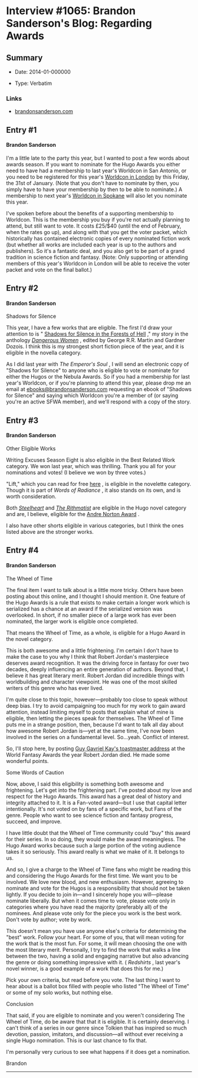# Interview #1065: Brandon Sanderson's Blog: Regarding Awards

## Summary

- Date: 2014-01-000000

- Type: Verbatim

### Links

- [brandonsanderson.com](http://brandonsanderson.com/regarding-awards/)


## Entry #1

#### Brandon Sanderson

I'm a little late to the party this year, but I wanted to post a few words about awards season. If you want to nominate for the Hugo Awards you either need to have had a membership to last year's Worldcon in San Antonio, or you need to be registered for this year's
[Worldcon in London](http://loncon3.org/)
by this Friday, the 31st of January. (Note that you don't have to nominate by then, you simply have to have your membership by then to be able to nominate.) A membership to next year's
[Worldcon in Spokane](http://sasquan.org/)
will also let you nominate this year.

I've spoken before about the benefits of a supporting membership to Worldcon. This is the membership you buy if you're not actually planning to attend, but still want to vote. It costs £25/$40 (until the end of February, when the rates go up), and along with that you get the voter packet, which historically has contained electronic copies of every nominated fiction work (but whether all works are included each year is up to the authors and publishers). So it's a fantastic deal, and you also get to be part of a grand tradition in science fiction and fantasy. (Note: Only supporting or attending members of this year's Worldcon in London will be able to receive the voter packet and vote on the final ballot.)

## Entry #2

#### Brandon Sanderson

Shadows for Silence

This year, I have a few works that are eligible. The first I'd draw your attention to is "
[Shadows for Silence in the Forests of Hell](http://brandonsanderson.com/shadows-for-silence-in-the-forests-of-hell/)
," my story in the anthology
[*Dangerous Women*](http://brandonsanderson.com/shadows-for-silence-in-the-forests-of-hell/)
, edited by George R.R. Martin and Gardner Dozois. I think this is my strongest short fiction piece of the year, and it is eligible in the novella category.

As I did last year with
*The Emperor's Soul*
, I will send an electronic copy of "Shadows for Silence" to anyone who is eligible to vote or nominate for either the Hugos or the Nebula Awards. So if you had a membership for last year's Worldcon, or if you're planning to attend this year, please drop me an email at ebooks@brandonsanderson.com requesting an ebook of "Shadows for Silence" and saying which Worldcon you're a member of (or saying you're an active SFWA member), and we'll respond with a copy of the story.

## Entry #3

#### Brandon Sanderson

Other Eligible Works

Writing Excuses Season Eight is also eligible in the Best Related Work category. We won last year, which was thrilling. Thank you all for your nominations and votes! (I believe we won by three votes.)

"Lift," which you can read for free
[here](http://www.tor.com/stories/2013/12/words-of-radiance-excerpt-lift)
, is eligible in the novelette category. Though it is part of
*Words of Radiance*
, it also stands on its own, and is worth consideration.

Both
[*Steelheart*](http://brandonsanderson.com/books/steelheart/steelheart/)
and
[*The Rithmatist*](http://brandonsanderson.com/books/the-rithmatist/the-rithmatist/)
are eligible in the Hugo novel category and are, I believe, eligible for the
[Andre Norton Award](http://www.sfwa.org/tag/andre-norton-award/)
.

I also have other shorts eligible in various categories, but I think the ones listed above are the stronger works.

## Entry #4

#### Brandon Sanderson

The Wheel of Time

The final item I want to talk about is a little more tricky. Others have been posting about this online, and I thought I should mention it. One feature of the Hugo Awards is a rule that exists to make certain a longer work which is serialized has a chance at an award if the serialized version was overlooked. In short, if no smaller piece of a large work has ever been nominated, the larger work is eligible once completed.

That means the Wheel of Time, as a whole, is eligible for a Hugo Award in the novel category.

This is both awesome and a little frightening. I'm certain I don't have to make the case to you why I think that Robert Jordan's masterpiece deserves award recognition. It was the driving force in fantasy for over two decades, deeply influencing an entire generation of authors. Beyond that, I believe it has great literary merit. Robert Jordan did incredible things with worldbuilding and character viewpoint. He was one of the most skilled writers of this genre who has ever lived.

I'm quite close to this topic, however—probably too close to speak without deep bias. I try to avoid campaigning too much for my work to gain award attention, instead limiting myself to posts that explain what of mine is eligible, then letting the pieces speak for themselves. The Wheel of Time puts me in a strange position, then, because I'd want to talk all day about how awesome Robert Jordan is—yet at the same time, I've now been involved in the series on a fundamental level. So...yeah. Conflict of interest.

So, I'll stop here, by posting
[Guy Gavriel Kay's toastmaster address](http://www.brightweavings.com/ggkswords/wfc2007.htm)
at the World Fantasy Awards the year Robert Jordan died. He made some wonderful points.

Some Words of Caution

Now, above, I said this eligibility is something both awesome and frightening. Let's get into the frightening part. I've posted about my love and respect for the Hugo Awards. This award has a great deal of history and integrity attached to it. It is a Fan-voted award—but I use that capital letter intentionally. It's not voted on by fans of a specific work, but Fans of the genre. People who want to see science fiction and fantasy progress, succeed, and improve.

I have little doubt that the Wheel of Time community could "buy" this award for their series. In so doing, they would make the award meaningless. The Hugo Award works because such a large portion of the voting audience takes it so seriously. This award really is what we make of it. It belongs to us.

And so, I give a charge to the Wheel of Time fans who might be reading this and considering the Hugo Awards for the first time. We want you to be involved. We love new blood, and new enthusiasm. However, agreeing to nominate and vote for the Hugos is a responsibility that should not be taken lightly. If you decide to join in—and I sincerely hope you will—please nominate liberally. But when it comes time to vote, please vote only in categories where you have read the majority (preferably all) of the nominees. And please vote only for the piece you work is the best work. Don't vote by author; vote by work.

This doesn't mean you have use anyone else's criteria for determining the "best" work. Follow your heart. For some of you, that will mean voting for the work that is the most fun. For some, it will mean choosing the one with the most literary merit. Personally, I try to find the work that walks a line between the two, having a solid and engaging narrative but also advancing the genre or doing something impressive with it. (
*Redshirts*
, last year's novel winner, is a good example of a work that does this for me.)

Pick your own criteria, but read before you vote. The last thing I want to hear about is a ballot box filled with people who listed "The Wheel of Time" or some of my solo works, but nothing else.

Conclusion

That said, if you are eligible to nominate and you weren't considering The Wheel of Time, do be aware that that it is eligible. It is certainly deserving. I can't think of a series in our genre since Tolkien that has inspired so much devotion, passion, imitators, and discussion—all without ever receiving a single Hugo nomination. This is our last chance to fix that.

I'm personally very curious to see what happens if it does get a nomination.

Brandon


---

